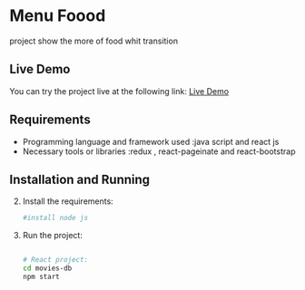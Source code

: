 # Menu Foood

project show the more of food whit transition

## Live Demo

You can try the project live at the following link:
[Live Demo](https://movies-api-db0.netlify.app/)

## Requirements

- Programming language and framework used :java script and react js
- Necessary tools or libraries :redux , react-pageinate and react-bootstrap

## Installation and Running


2. Install the requirements:
    ```sh
    #install node js
    
    ```

2. Run the project:
    ```sh

    # React project:
    cd movies-db
    npm start
    ```



